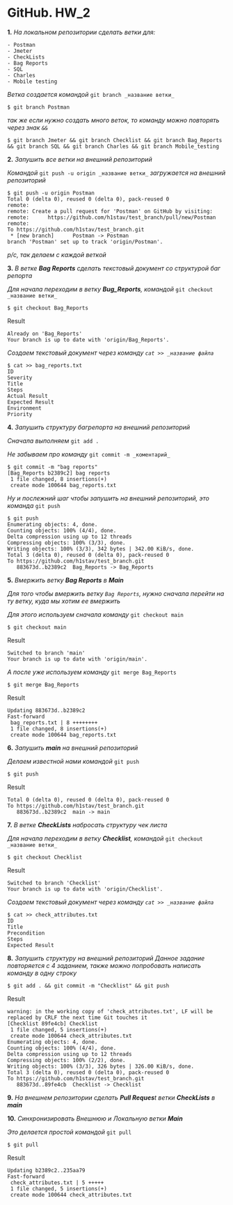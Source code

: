 # GitHub. HW_2 
**1.** _На локальном репозитории сделать ветки для:_
```
- Postman 
- Jmeter 
- CheckLists 
- Bag Reports 
- SQL 
- Charles 
- Mobile testing 
```
  _Ветка создается командой_ `git branch _название ветки_`
  ```
$ git branch Postman
```
  _так же если  нужно создать много веток, то команду можно повторять через знак `&&`_
```
$ git branch Jmeter && git branch Checklist && git branch Bag_Reports && git branch SQL && git branch Charles && git branch Mobile_testing
```
**2.** _Запушить все ветки на внешний репозиторий_

_Командой_ `git push -u origin _название ветки_` _загружается на внешний репозиторий_
```
$ git push -u origin Postman
Total 0 (delta 0), reused 0 (delta 0), pack-reused 0
remote:
remote: Create a pull request for 'Postman' on GitHub by visiting:
remote:      https://github.com/h1stav/test_branch/pull/new/Postman
remote:
To https://github.com/h1stav/test_branch.git
 * [new branch]      Postman -> Postman
branch 'Postman' set up to track 'origin/Postman'.
```
_p/c, так делаем с каждой веткой_

**3.** _В ветке **Bag Reports** сделать текстовый документ со структурой баг репорта_ 

_Для начала переходим в ветку **Bug_Reports**,_ _командой_ `git checkout _название ветки_`
```
$ git checkout Bag_Reports
```
Result
```
Already on 'Bag_Reports'
Your branch is up to date with 'origin/Bag_Reports'.
```
_Создаем текстовый документ через команду `cat >> _название файла`_
```
$ cat >> bag_reports.txt
ID
Severity
Title
Steps
Actual Result
Expected Result
Environment
Priority
```
**4.** _Запушить структуру багрепорта на внешний репозиторий_

_Сначала выполняем_ `git add .`

_Не забываем про команду_ `git commit -m _коментарий_`
```
$ git commit -m "bag reports"
[Bag_Reports b2389c2] bag reports
 1 file changed, 8 insertions(+)
 create mode 100644 bag_reports.txt
```
_Ну и послежний шаг чтобы запушить на внешний репозиторий, это команда_ `git push`
```
$ git push
Enumerating objects: 4, done.
Counting objects: 100% (4/4), done.
Delta compression using up to 12 threads
Compressing objects: 100% (3/3), done.
Writing objects: 100% (3/3), 342 bytes | 342.00 KiB/s, done.
Total 3 (delta 0), reused 0 (delta 0), pack-reused 0
To https://github.com/h1stav/test_branch.git
   883673d..b2389c2  Bag_Reports -> Bag_Reports
```
**5.** _Вмержить ветку **Bag Reports** в **Main**_ 

_Для того чтобы вмержить ветку `Bag Reports`, нужно сначала перейти на ту ветку, куда мы хотим ее вмержить_

_Для этого используем сначала команду_ `git checkout main`
```
$ git checkout main
```
Result
```
Switched to branch 'main'
Your branch is up to date with 'origin/main'.
```
_А после уже используем команду_ `git merge Bag_Reports`
```
$ git merge Bag_Reports
```
Result
```
Updating 883673d..b2389c2
Fast-forward
 bag_reports.txt | 8 ++++++++
 1 file changed, 8 insertions(+)
 create mode 100644 bag_reports.txt
```
**6.** _Запушить **main** на внешний репозиторий_

_Делаем известной нами командой_ `git push`
```
$ git push
```
Result
```
Total 0 (delta 0), reused 0 (delta 0), pack-reused 0
To https://github.com/h1stav/test_branch.git
   883673d..b2389c2  main -> main
```
**7.** _В ветке **CheckLists** набросать структуру чек листа_

_Для начала переходим в ветку **Checklist**,_ _командой_ `git checkout _название ветки_`
```
$ git checkout Checklist
```
Result
```
Switched to branch 'Checklist'
Your branch is up to date with 'origin/Checklist'.
```
_Создаем текстовый документ через команду `cat >> _название файла`_
```
$ cat >> check_attributes.txt
ID
Title
Precondition
Steps
Expected Result
```
**8.** _Запушить структуру на внешний репозиторий_ 
_Данное задание повторяется с 4 заданием, также можно попробовать написать команду в одну строку_
```
$ git add . && git commit -m "Checklist" && git push
```
Result
```
warning: in the working copy of 'check_attributes.txt', LF will be replaced by CRLF the next time Git touches it
[Checklist 89fe4cb] Checklist
 1 file changed, 5 insertions(+)
 create mode 100644 check_attributes.txt
Enumerating objects: 4, done.
Counting objects: 100% (4/4), done.
Delta compression using up to 12 threads
Compressing objects: 100% (2/2), done.
Writing objects: 100% (3/3), 326 bytes | 326.00 KiB/s, done.
Total 3 (delta 0), reused 0 (delta 0), pack-reused 0
To https://github.com/h1stav/test_branch.git
   883673d..89fe4cb  Checklist -> Checklist
```
**9.** _На внешнем репозитории сделать **Pull Reques**t ветки **CheckLists** в **main**_ 


**10.** _Синхронизировать Внешнюю и Локальную ветки **Main**_

_Это делается простой командой_ `git pull`
```
$ git pull
```
Result
```
Updating b2389c2..235aa79
Fast-forward
 check_attributes.txt | 5 +++++
 1 file changed, 5 insertions(+)
 create mode 100644 check_attributes.txt
 ```
